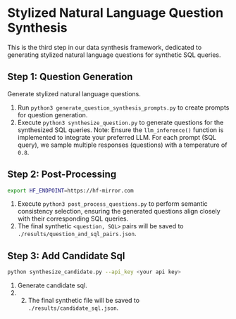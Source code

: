 # Stylized Natural Language Question Synthesis

This is the third step in our data synthesis framework, dedicated to generating stylized natural language questions for synthetic SQL queries.

## Step 1: Question Generation

Generate stylized natural language questions.

1. Run `python3 generate_question_synthesis_prompts.py` to create prompts for question generation.
2. Execute `python3 synthesize_question.py` to generate questions for the synthesized SQL queries. Note: Ensure the `llm_inference()` function is implemented to integrate your preferred LLM. For each prompt (SQL query), we sample multiple responses (questions) with a temperature of `0.8`.

## Step 2: Post-Processing
```bash
export HF_ENDPOINT=https://hf-mirror.com
```
1. Execute `python3 post_process_questions.py` to perform semantic consistency selection, ensuring the generated questions align closely with their corresponding SQL queries.
2. The final synthetic `<question, SQL>` pairs will be saved to `./results/question_and_sql_pairs.json`.

## Step 3: Add Candidate Sql
```bash
python synthesize_candidate.py --api_key <your api key>
```
1. Generate candidate sql.
2. 2. The final synthetic file will be saved to `./results/candidate_sql.json`.
